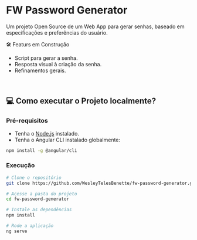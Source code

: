# FW Password Generator

Um projeto Open Source de um Web App para gerar senhas, baseado em específicações e preferências do usuário.

🛠️ Featurs em Construção

- Script para gerar a senha.
- Resposta visual à criação da senha.
- Refinamentos gerais.

<br/>

## 💻 Como executar o Projeto localmente?

### Pré-requisitos
- Tenha o [Node.js](https://nodejs.org/pt) instalado.
- Tenha o Angular CLI instalado globalmente:
```bash
npm install -g @angular/cli
```

### Execução
```bash
# Clone o repositório
git clone https://github.com/WesleyTelesBenette/fw-password-generator.git
```
```bash
# Acesse a pasta do projeto
cd fw-password-generator
```
```bash
# Instale as dependências
npm install
```
```bash
# Rode a aplicação
ng serve
```
<br/>
